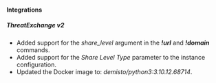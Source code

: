 
#### Integrations

##### ThreatExchange v2

- Added support for the *share_level* argument in the ***!url*** and ***!domain*** commands.
- Added support for the *Share Level Type* parameter to the instance configuration.
- Updated the Docker image to: *demisto/python3:3.10.12.68714*.
